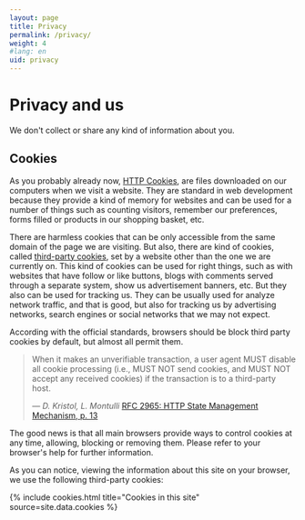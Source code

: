 ```yaml
---
layout: page
title: Privacy
permalink: /privacy/
weight: 4
#lang: en
uid: privacy
---
```

# Privacy and us
We don't collect or share any kind of information about you.

## Cookies
As you probably already now, [HTTP Cookies](https://en.wikipedia.org/wiki/HTTP_cookie), are files downloaded on our computers when we visit a website.
They are standard in web development because they provide a kind of memory for websites and can be used for a number of things such as counting visitors,
remember our preferences, forms filled or products in our shopping basket, etc.

There are harmless cookies that can be  only accessible from the same domain of the page we are visiting. But also,
there are kind of cookies, called [third-party cookies](https://en.wikipedia.org/wiki/HTTP_cookie#Third-party_cookie),
set by a website other than the one we are currently on. This kind of cookies can be used for right things,
such as with websites that have follow or like buttons, blogs with comments served through a separate system, show us advertisement banners, etc.
But they also can be used for tracking us. They can be usually used for analyze network traffic, and that is good,
but also for tracking us by advertising networks, search engines or social networks that we may not expect.

According with the official standards, browsers should be block third party cookies by default, but almost all permit them.

> When it makes an unverifiable transaction, a user agent MUST disable
> all cookie processing (i.e., MUST NOT send cookies, and MUST NOT
> accept any received cookies) if the transaction is to a third-party
> host.
>
> &mdash; _D. Kristol, L. Montulli_
> [RFC 2965: HTTP State Management Mechanism, p. 13][RFC 2965]


[RFC 2965]: https://www.ietf.org/rfc/rfc2965.txt

The good news is that all main browsers provide ways to control cookies at any time, allowing, blocking or removing them.
Please refer to your browser's help for further information.

As you can notice, viewing the information about this site on your browser, we use the following third-party cookies:

{% include cookies.html title="Cookies in this site" source=site.data.cookies %}
